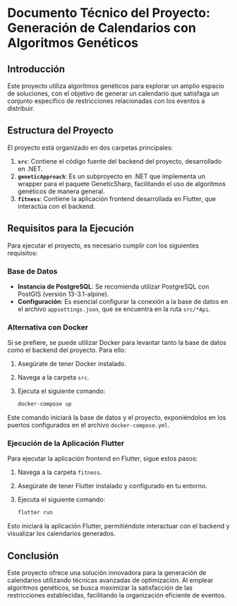 # Documento Técnico del Proyecto: Generación de Calendarios con Algoritmos Genéticos

## Introducción

Este proyecto utiliza algoritmos genéticos para explorar un amplio espacio de soluciones, con el objetivo de generar un calendario que satisfaga un conjunto específico de restricciones relacionadas con los eventos a distribuir.

## Estructura del Proyecto

El proyecto está organizado en dos carpetas principales:

1. **`src`**: Contiene el código fuente del backend del proyecto, desarrollado en .NET.
2. **`geneticApproach`**: Es un subproyecto en .NET que implementa un wrapper para el paquete GeneticSharp, facilitando el uso de algoritmos genéticos de manera general.
3. **`fitness`**: Contiene la aplicación frontend desarrollada en Flutter, que interactúa con el backend.

## Requisitos para la Ejecución

Para ejecutar el proyecto, es necesario cumplir con los siguientes requisitos:

### Base de Datos

- **Instancia de PostgreSQL**: Se recomienda utilizar PostgreSQL con PostGIS (versión 13-3.1-alpine).
- **Configuración**: Es esencial configurar la conexión a la base de datos en el archivo `appsettings.json`, que se encuentra en la ruta `src/*Api`.

### Alternativa con Docker

Si se prefiere, se puede utilizar Docker para levantar tanto la base de datos como el backend del proyecto. Para ello:

1. Asegúrate de tener Docker instalado.
2. Navega a la carpeta `src`.
3. Ejecuta el siguiente comando:

   ```bash
   docker-compose up
   ```

Este comando iniciará la base de datos y el proyecto, exponiéndolos en los puertos configurados en el archivo `docker-compose.yml`.

### Ejecución de la Aplicación Flutter

Para ejecutar la aplicación frontend en Flutter, sigue estos pasos:

1. Navega a la carpeta `fitness`.
2. Asegúrate de tener Flutter instalado y configurado en tu entorno.
3. Ejecuta el siguiente comando:

   ```bash
   flutter run
   ```

Esto iniciará la aplicación Flutter, permitiéndote interactuar con el backend y visualizar los calendarios generados.

## Conclusión

Este proyecto ofrece una solución innovadora para la generación de calendarios utilizando técnicas avanzadas de optimización. Al emplear algoritmos genéticos, se busca maximizar la satisfacción de las restricciones establecidas, facilitando la organización eficiente de eventos.
